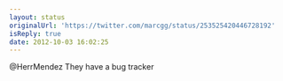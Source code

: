 ```yaml
---
layout: status
originalUrl: 'https://twitter.com/marcgg/status/253525420446728192'
isReply: true
date: 2012-10-03 16:02:25
---
```


@HerrMendez They have a bug tracker
